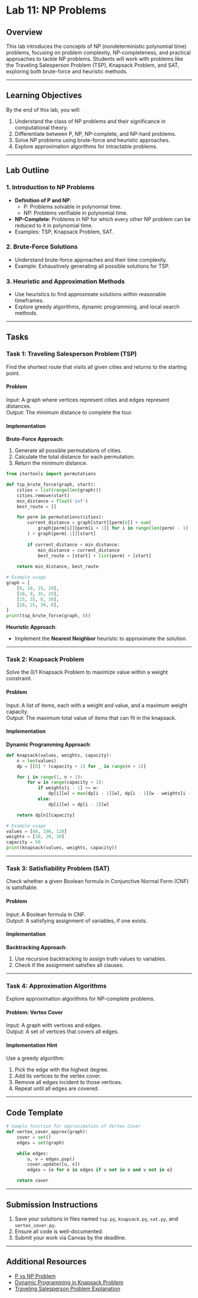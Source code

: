 # Lab 11: NP Problems

## Overview
This lab introduces the concepts of NP (nondeterministic polynomial time) problems, focusing on problem complexity, NP-completeness, and practical approaches to tackle NP problems. Students will work with problems like the Traveling Salesperson Problem (TSP), Knapsack Problem, and SAT, exploring both brute-force and heuristic methods.

---

## Learning Objectives
By the end of this lab, you will:
1. Understand the class of NP problems and their significance in computational theory.
2. Differentiate between P, NP, NP-complete, and NP-hard problems.
3. Solve NP problems using brute-force and heuristic approaches.
4. Explore approximation algorithms for intractable problems.

---

## Lab Outline

### 1. **Introduction to NP Problems**
- **Definition of P and NP**: 
  - P: Problems solvable in polynomial time.
  - NP: Problems verifiable in polynomial time.
- **NP-Complete**: Problems in NP for which every other NP problem can be reduced to it in polynomial time.
- Examples: TSP, Knapsack Problem, SAT.

### 2. **Brute-Force Solutions**
- Understand brute-force approaches and their time complexity.
- Example: Exhaustively generating all possible solutions for TSP.

### 3. **Heuristic and Approximation Methods**
- Use heuristics to find approximate solutions within reasonable timeframes.
- Explore greedy algorithms, dynamic programming, and local search methods.

---

## Tasks

### Task 1: Traveling Salesperson Problem (TSP)
Find the shortest route that visits all given cities and returns to the starting point.

#### Problem
Input: A graph where vertices represent cities and edges represent distances.  
Output: The minimum distance to complete the tour.

#### Implementation
**Brute-Force Approach**:
1. Generate all possible permutations of cities.
2. Calculate the total distance for each permutation.
3. Return the minimum distance.

```python
from itertools import permutations

def tsp_brute_force(graph, start):
    cities = list(range(len(graph)))
    cities.remove(start)
    min_distance = float('inf')
    best_route = []

    for perm in permutations(cities):
        current_distance = graph[start][perm[0]] + sum(
            graph[perm[i]][perm[i + 1]] for i in range(len(perm) - 1)
        ) + graph[perm[-1]][start]
        
        if current_distance < min_distance:
            min_distance = current_distance
            best_route = [start] + list(perm) + [start]
    
    return min_distance, best_route

# Example usage
graph = [
    [0, 10, 15, 20],
    [10, 0, 35, 25],
    [15, 35, 0, 30],
    [20, 25, 30, 0],
]
print(tsp_brute_force(graph, 0))
```

**Heuristic Approach**:
- Implement the **Nearest Neighbor** heuristic to approximate the solution.

---

### Task 2: Knapsack Problem
Solve the 0/1 Knapsack Problem to maximize value within a weight constraint.

#### Problem
Input: A list of items, each with a weight and value, and a maximum weight capacity.  
Output: The maximum total value of items that can fit in the knapsack.

#### Implementation
**Dynamic Programming Approach**:
```python
def knapsack(values, weights, capacity):
    n = len(values)
    dp = [[0] * (capacity + 1) for _ in range(n + 1)]

    for i in range(1, n + 1):
        for w in range(capacity + 1):
            if weights[i - 1] <= w:
                dp[i][w] = max(dp[i - 1][w], dp[i - 1][w - weights[i - 1]] + values[i - 1])
            else:
                dp[i][w] = dp[i - 1][w]

    return dp[n][capacity]

# Example usage
values = [60, 100, 120]
weights = [10, 20, 30]
capacity = 50
print(knapsack(values, weights, capacity))
```

---

### Task 3: Satisfiability Problem (SAT)
Check whether a given Boolean formula in Conjunctive Normal Form (CNF) is satisfiable.

#### Problem
Input: A Boolean formula in CNF.  
Output: A satisfying assignment of variables, if one exists.

#### Implementation
**Backtracking Approach**:
1. Use recursive backtracking to assign truth values to variables.
2. Check if the assignment satisfies all clauses.

---

### Task 4: Approximation Algorithms
Explore approximation algorithms for NP-complete problems.

#### Problem: Vertex Cover
Input: A graph with vertices and edges.  
Output: A set of vertices that covers all edges.

#### Implementation Hint
Use a greedy algorithm:
1. Pick the edge with the highest degree.
2. Add its vertices to the vertex cover.
3. Remove all edges incident to those vertices.
4. Repeat until all edges are covered.

---

## Code Template
```python
# Sample function for approximation of Vertex Cover
def vertex_cover_approx(graph):
    cover = set()
    edges = set(graph)

    while edges:
        u, v = edges.pop()
        cover.update([u, v])
        edges = {e for e in edges if u not in e and v not in e}

    return cover
```

---

## Submission Instructions
1. Save your solutions in files named `tsp.py`, `knapsack.py`, `sat.py`, and `vertex_cover.py`.
2. Ensure all code is well-documented.
3. Submit your work via Canvas by the deadline.

---

## Additional Resources
- [P vs NP Problem](https://en.wikipedia.org/wiki/P_versus_NP_problem)
- [Dynamic Programming in Knapsack Problem](https://www.geeksforgeeks.org/0-1-knapsack-problem-dp-10/)
- [Traveling Salesperson Problem Explanation](https://www.tutorialspoint.com/traveling-salesman-problem)
